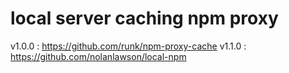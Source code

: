 #
# local server caching npm proxy
v1.0.0 : https://github.com/runk/npm-proxy-cache
v1.1.0 : https://github.com/nolanlawson/local-npm

